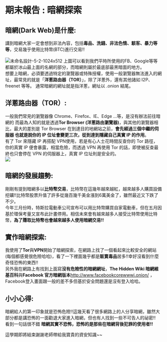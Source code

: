 # 期末報告 : 暗網探索<br>

## 暗網(Dark Web)是什麼:<br>
講到暗網大家一定會想到非法內容，包括**毒品、洗錢、非法色情、駭客、暴力等等**，交易幾乎使用比特幣(BTC)進行交易!!<br>
<br>
![未命名設計-5-2-1024x512](https://user-images.githubusercontent.com/81350451/122725077-35dd5080-d2a7-11eb-9d2b-d12143b16a08.jpg)
上圖可以看到我們平時所使用的FB、Google等等都屬於冰山最上面的名網的部分，而暗網則屬於最底部最黑暗面的地方。<br>
想要上暗網，必須要透過特定的瀏覽器或特殊授權，使用一般瀏覽器無法進入的網址，最常見的就是「**洋蔥路由器（TOR）**」，除了洋蔥外，還有其他諸如 I2P、freenet 等等。
通常暗網的網址就是指洋蔥，網址以 .onion 結尾。

## 洋蔥路由器（TOR）:<br>
一般我們常見的瀏覽器像 Chrome、Firefox、IE、Edge …等，是沒有辦法前往暗網的
而最為人知的就是透過**Tor Browser (洋蔥路由瀏覽器)**，與其他的瀏覽器相比，最大的差別是 Tor Browser 在到達目的地網站之前，**會先經過三個中繼的伺服器
也就是說你的 IP 位址會變更三次，從到達到隱藏自己真實 IP 的作用**。<br>
有了 Tor 來隱藏 IP 再搭配 VPN使用，若是有心人士花時間反查你的 Tor 路徑，你的真實 IP 便會暴露，相當危險，而透過 VPN 再使用 Tor 的話，即使被反查最終也只會停在 VPN 的伺服器上，真實 IP 位址則是安全的。<br>
![](https://upload.wikimedia.org/wikipedia/commons/1/15/Tor-logo-2011-flat.svg)


## 暗網的發展趨勢:<br>
剛剛有提到暗網多以**比特幣交易**，比特幣在這幾年越來越紅，越來越多人購買設備挖礦!!比特幣股票升值了許多從幾百幾千美金漲到6萬美金了，雖然最近又下跌了不少。<br>
今年三月份時，特斯拉電動車公司宣布可以用比特幣購買自家電動車，但在五月因基於環保考量又宣布此計畫停用。相信未來會有越來越多人接受比特幣使用比特幣，**為了賺取比特幣也會越來越多人使用暗網交易!!**

## 實作暗網探索:<br>
我使用了**Tor**與**VPN**開始了暗網探索，在網路上找了一個看起來比較安全的網站(每個都感覺很危險哈哈)，看了一下裡面幾乎都是**販賣毒品**居多!!幸好沒看到什麼奇怪恐怖的東西!!<br>
另外我在網路上有找到上面寫**沒有危險性的暗網網址**，**The Hidden Wiki 暗網維基百科**與**Facebook 官方暗網版本**http://www.facebookcorewwwi.onion/ ，Facebook登入畫面跟一般的差不多但基於安全問題還是沒有登入哈哈。

## 小小心得:<br>
暗網給人的第一印象就是恐怖危險!!這幾天看了很多網路上的人分享暗網，雖然大部分都是講恐怖的一面勸退大家進入暗網，但也有人找到一些不可告人的祕密!!<br>
看到一句話很不錯 **暗網其實不恐怖，恐怖的是那些在暗網背後犯罪的使用者!!** <br>

這學期即將結束謝謝老師帶給我寶貴的資安知識~~

